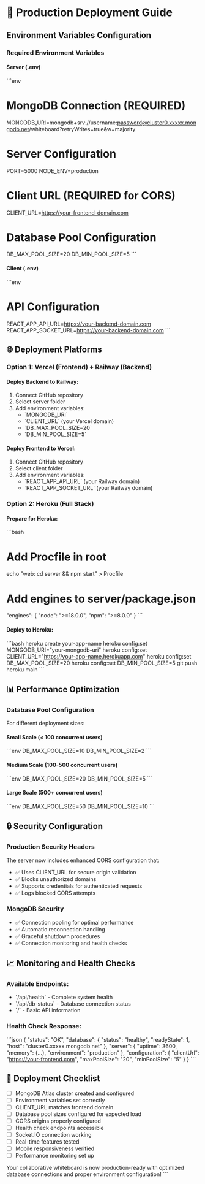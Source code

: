 # 🚀 Production Deployment Guide

## Environment Variables Configuration

### Required Environment Variables

#### Server (.env)
\`\`\`env
# MongoDB Connection (REQUIRED)
MONGODB_URI=mongodb+srv://username:password@cluster0.xxxxx.mongodb.net/whiteboard?retryWrites=true&w=majority

# Server Configuration
PORT=5000
NODE_ENV=production

# Client URL (REQUIRED for CORS)
CLIENT_URL=https://your-frontend-domain.com

# Database Pool Configuration
DB_MAX_POOL_SIZE=20
DB_MIN_POOL_SIZE=5
\`\`\`

#### Client (.env)
\`\`\`env
# API Configuration
REACT_APP_API_URL=https://your-backend-domain.com
REACT_APP_SOCKET_URL=https://your-backend-domain.com
\`\`\`

## 🌐 Deployment Platforms

### Option 1: Vercel (Frontend) + Railway (Backend)

#### Deploy Backend to Railway:
1. Connect GitHub repository
2. Select server folder
3. Add environment variables:
   - \`MONGODB_URI\`
   - \`CLIENT_URL\` (your Vercel domain)
   - \`DB_MAX_POOL_SIZE=20\`
   - \`DB_MIN_POOL_SIZE=5\`

#### Deploy Frontend to Vercel:
1. Connect GitHub repository
2. Select client folder
3. Add environment variables:
   - \`REACT_APP_API_URL\` (your Railway domain)
   - \`REACT_APP_SOCKET_URL\` (your Railway domain)

### Option 2: Heroku (Full Stack)

#### Prepare for Heroku:
\`\`\`bash
# Add Procfile in root
echo "web: cd server && npm start" > Procfile

# Add engines to server/package.json
"engines": {
  "node": ">=18.0.0",
  "npm": ">=8.0.0"
}
\`\`\`

#### Deploy to Heroku:
\`\`\`bash
heroku create your-app-name
heroku config:set MONGODB_URI="your-mongodb-uri"
heroku config:set CLIENT_URL="https://your-app-name.herokuapp.com"
heroku config:set DB_MAX_POOL_SIZE=20
heroku config:set DB_MIN_POOL_SIZE=5
git push heroku main
\`\`\`

## 📊 Performance Optimization

### Database Pool Configuration

For different deployment sizes:

#### Small Scale (< 100 concurrent users)
\`\`\`env
DB_MAX_POOL_SIZE=10
DB_MIN_POOL_SIZE=2
\`\`\`

#### Medium Scale (100-500 concurrent users)
\`\`\`env
DB_MAX_POOL_SIZE=20
DB_MIN_POOL_SIZE=5
\`\`\`

#### Large Scale (500+ concurrent users)
\`\`\`env
DB_MAX_POOL_SIZE=50
DB_MIN_POOL_SIZE=10
\`\`\`

## 🔒 Security Configuration

### Production Security Headers
The server now includes enhanced CORS configuration that:
- ✅ Uses CLIENT_URL for secure origin validation
- ✅ Blocks unauthorized domains
- ✅ Supports credentials for authenticated requests
- ✅ Logs blocked CORS attempts

### MongoDB Security
- ✅ Connection pooling for optimal performance
- ✅ Automatic reconnection handling
- ✅ Graceful shutdown procedures
- ✅ Connection monitoring and health checks

## 📈 Monitoring and Health Checks

### Available Endpoints:
- \`/api/health\` - Complete system health
- \`/api/db-status\` - Database connection status
- \`/\` - Basic API information

### Health Check Response:
\`\`\`json
{
  "status": "OK",
  "database": {
    "status": "healthy",
    "readyState": 1,
    "host": "cluster0.xxxxx.mongodb.net"
  },
  "server": {
    "uptime": 3600,
    "memory": {...},
    "environment": "production"
  },
  "configuration": {
    "clientUrl": "https://your-frontend.com",
    "maxPoolSize": "20",
    "minPoolSize": "5"
  }
}
\`\`\`

## 🚀 Deployment Checklist

- [ ] MongoDB Atlas cluster created and configured
- [ ] Environment variables set correctly
- [ ] CLIENT_URL matches frontend domain
- [ ] Database pool sizes configured for expected load
- [ ] CORS origins properly configured
- [ ] Health check endpoints accessible
- [ ] Socket.IO connection working
- [ ] Real-time features tested
- [ ] Mobile responsiveness verified
- [ ] Performance monitoring set up

Your collaborative whiteboard is now production-ready with optimized database connections and proper environment configuration!
\`\`\`
